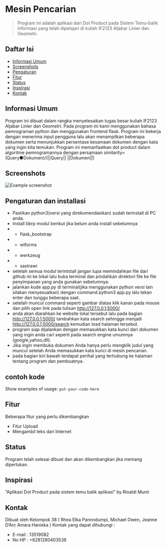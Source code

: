 # Mesin Pencarian
> Program ini adalah aplikasi dari Dot Product pada Sistem Temu-balik Informasi yang telah dipelajari di kuliah IF2123 Aljabar Linier dan Geometri.

## Daftar Isi
* [Informasi Umum](#informasi-umum)
* [Screenshots](#screenshots)
* [Pengaturan](#pengaturan)
* [Fitur](#fitur)
* [Status](#status)
* [Inspirasi](#inspirasi)
* [Kontak](#kontak)

## Informasi Umum
Program ini dibuat dalam rangka menyelesaikan tugas besar kuliah IF2123 Aljabar Linier dan Geometri. Pada program ini kami menggunakan bahasa pemrograman python dan menggunakan frontend flask. Program ini bekerja dengan menerima input pengguna lalu akan menampilkan beberapa dokumen serta menunjukkan persentase kesamaan dokumen dengan kata yang ingin kita temukan. Program ini memanfaatkan dot product dalam algoritme pemrogramannya dengan persamaan similarity=(Query●Dokumen)/(||Query|| ||Dokumen||)

## Screenshots
![Example screenshot](./img/screenshot.png)

## Pengaturan dan installasi
* Pastikan python3(versi yang direkomendasikan) sudah terinstall di PC anda.
* Install bbrp modul berikut jika belum anda install sebelumnya
* * flask_bootstrap
* * wtforms
* * werkzeug
* * sastrawi
* setelah semua modul terintstall jangan lupa memindahkan file dari github ini ke lokal lalu buka terminal dan pindahkan direktori file ke file penyimpanan yang anda gunakan sebelumnya.
* jalankan kode app.py di terminal(jika menggunakan python versi lain silakan menyesuaikan) dengan command python3 app.py  lalu tekan enter dan tunggu beberapa saat.
* setelah muncul command seperti gambar diatas klik kanan pada mouse dan pilih open link pada tulisan http://127.0.0.1:5000/
* anda akan diarahkan ke website lokal tersebut lalu pada bagian http://127.0.0.1:5000/ tambahkan kata search sehingga menjadi http://127.0.0.1:5000/search kemudian load halaman tersebut.
* program siap dijalankan dengan memasukkan kata kunci dari dokumen yang ingin anda cari seperti pada search engine umumnya (google,yahoo,dll). 
* Jika ingin membuka dokumen Anda hanya perlu mengklik judul yang muncul setelah Anda memasukkan kata kunci di mesin pencarian.
* pada bagian kiri bawah terdapat perihal yang terhubung ke halaman tentang program dan pembuatnya.

## contoh kode 
Show examples of usage:
`put-your-code-here`

## Fitur
Beberapa fitur yang perlu dikembangkan
* Fitur Upload
* Mengambil teks dari Internet

## Status
Program telah selesai dibuat dan akan dikembangkan jika memang diperlukan.

## Inspirasi
“Aplikasi Dot Product pada sistem temu balik aplikasi” by Rinaldi Munir


## Kontak
Dibuat oleh Kelompok 38 ( Rhea Elka Pannndumpi, Michael Owen, Jeanne D’Arc Amara Hanieka )
Kontak yang dapat dihubungi :
* E-mail : 13519082
* No HP : +6281280403538


